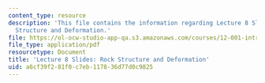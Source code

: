 ```yaml
---
content_type: resource
description: 'This file contains the information regarding Lecture 8 Slides: Rock
  Structure and Deformation.'
file: https://ol-ocw-studio-app-qa.s3.amazonaws.com/courses/12-001-introduction-to-geology-fall-2013/a6cf39f281f0c7eb117836d77d0c9825_MIT12_001F13_Lec8Slides.pdf
file_type: application/pdf
resourcetype: Document
title: 'Lecture 8 Slides: Rock Structure and Deformation'
uid: a6cf39f2-81f0-c7eb-1178-36d77d0c9825
---
```

